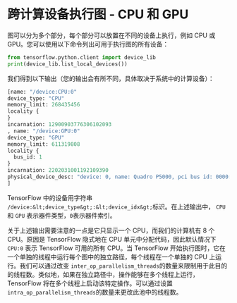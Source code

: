 # 跨计算设备执行图 - CPU 和 GPU

图可以分为多个部分，每个部分可以放置在不同的设备上执行，例如 CPU 或 GPU。您可以使用以下命令列出可用于执行图的所有设备：

```py
from tensorflow.python.client import device_lib
print(device_lib.list_local_devices())
```

我们得到以下输出（您的输出会有所不同，具体取决于系统中的计算设备）：

```py
[name: "/device:CPU:0"
device_type: "CPU"
memory_limit: 268435456
locality {
}
incarnation: 12900903776306102093
, name: "/device:GPU:0"
device_type: "GPU"
memory_limit: 611319808
locality {
  bus_id: 1
}
incarnation: 2202031001192109390
physical_device_desc: "device: 0, name: Quadro P5000, pci bus id: 0000:01:00.0, compute capability: 6.1"
]
```

TensorFlow 中的设备用字符串  `/device:&lt;device_type&gt;:&lt;device_idx&gt;`标识。在上述输出中，  `CPU` 和  `GPU` 表示器件类型，`0`表示器件索引。

关于上述输出需要注意的一点是它只显示一个 CPU，而我们的计算机有 8 个 CPU。原因是 TensorFlow 隐式地在 CPU 单元中分配代码，因此默认情况下  `CPU:0` 表示 TensorFlow 可用的所有 CPU。当 TensorFlow 开始执行图时，它在一个单独的线程中运行每个图中的独立路径，每个线程在一个单独的 CPU 上运行。我们可以通过改变  `inter_op_parallelism_threads`的数量来限制用于此目的的线程数。类似地，如果在独立路径中，操作能够在多个线程上运行，TensorFlow 将在多个线程上启动该特定操作。可以通过设置  `intra_op_parallelism_threads`的数量来更改此池中的线程数。